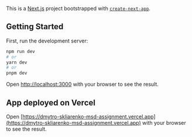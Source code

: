 This is a [Next.js](https://nextjs.org/) project bootstrapped with [`create-next-app`](https://github.com/vercel/next.js/tree/canary/packages/create-next-app).

## Getting Started

First, run the development server:

```bash
npm run dev
# or
yarn dev
# or
pnpm dev
```

Open [http://localhost:3000](http://localhost:3000) with your browser to see the result.

## App deployed on Vercel

Open [https://dmytro-skliarenko-msd-assignment.vercel.app](https://dmytro-skliarenko-msd-assignment.vercel.app) with your browser to see the result.